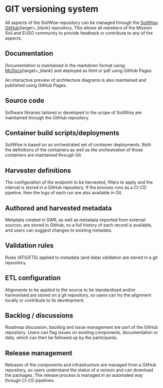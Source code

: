 # GIT versioning system

All aspects of the SoilWise repository can be managed through the [SoilWise GitHub](https://github.com/soilwise-he){target=_blank} repository. 
This allows all members of the Mission Soil and EUSO community to provide feedback or contribute to any of the aspects.

## Documentation

Documentation is maintained in the markdown format using [McDocs](https://www.mkdocs.org/){target=_blank} and deployed as html or pdf using GitHub Pages.

An interactive preview of architecture diagrams is also maintained and published using GitHub Pages.

## Source code

Software libraries tailored or developed in the scope of SoilWise are maintained through the GitHub repository.

## Container build scripts/deployments

SoilWise is based on an orchestrated set of container deployments. Both the definitions of the containers as well as the orchestration of those containers are maintained through Git.

## Harvester definitions

The configuration of the endpoint to be harvested, filters to apply and the interval is stored in a GitHub repository. If the process runs as a CI-CD pipeline, then the logs of each run are also available in Git.

## Authored and harvested metadata

Metadata created in SWR, as well as metadata imported from external sources, are stored in GitHub, so a full history of each record is available, and users can suggest changes to existing metadata.

## Validation rules

Rules (ATS/ETS) applied to metadata (and data) validation are stored in a git repository.

## ETL configuration

Alignments to be applied to the source to be standardised and/or harmonised are stored on a git repository, so users can try the alignment locally or contribute to its development.

## Backlog / discussions

Roadmap discussion, backlog and issue management are part of the GitHub repository. Users can flag issues on existing components, documentation or data, which can then be followed up by the participants.

## Release management

Releases of the components and infrastructure are managed from a GitHub repository, so users understand the status of a version and can download the packages. The release process is managed in an automated way through CI-CD pipelines.

